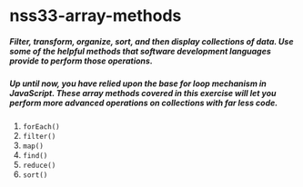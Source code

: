 # nss33-array-methods

##### Filter, transform, organize, sort, and then display collections of data. Use some of the helpful methods that software development languages provide to perform those operations.

##### Up until now, you have relied upon the base for loop mechanism in JavaScript. These array methods covered in this exercise will let you perform more advanced operations on collections with far less code.

<ol>
<li><code>forEach()</code></li>
<li><code>filter()</code></li>
<li><code>map()</code></li>
<li><code>find()</code></li>
<li><code>reduce()</code></li>
<li><code>sort()</code></li>
</ol>
